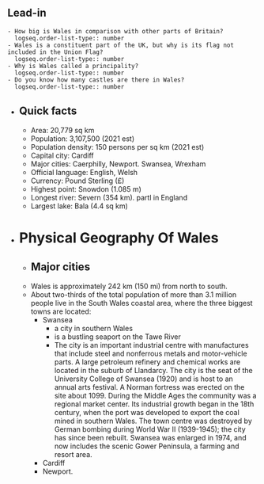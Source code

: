 ## Lead-in
	- How big is Wales in comparison with other parts of Britain?
	  logseq.order-list-type:: number
	- Wales is a constituent part of the UK, but why is its flag not included in the Union Flag?
	  logseq.order-list-type:: number
	- Why is Wales called a principality?
	  logseq.order-list-type:: number
	- Do you know how many castles are there in Wales?
	  logseq.order-list-type:: number
- ## Quick facts
	- Area: 20,779 sq km
	- Population: 3,107,500 (2021 est)
	- Population density: 150 persons per sq km (2021 est)
	- Capital city: Cardiff
	- Major cities: Caerphilly, Newport. Swansea, Wrexham
	- Official language: English, Welsh
	- Currency: Pound Sterling (£)
	- Highest point: Snowdon (1.085 m)
	- Longest river: Severn (354 km). partl in England
	- Largest lake: Bala (4.4 sq km)
- # Physical Geography Of Wales
	- ## Major cities
	- Wales is approximately 242 km (150 mi) from north to south.
	- About two-thirds of the total population of more than 3.1 million people live in the South Wales coastal area, where the three biggest towns are located:
		- Swansea
			- a city in southern Wales
			- is a bustling seaport on the Tawe River
			- The city is an important industrial centre with manufactures that include steel and nonferrous metals and motor-vehicle parts. A large petroleum refinery and chemical works are located in the suburb of Llandarcy. The city is the seat of the University College of Swansea (1920) and is host to an annual arts festival. A Norman fortress was erected on the site about 1099. During the Middle Ages the community was a regional market center. Its industrial growth began in the 18th century, when the port was developed to export the coal mined in southern Wales. The town centre was destroyed by German bombing during World War II (1939-1945); the city has since been rebuilt. Swansea was enlarged in 1974, and now includes the scenic Gower Peninsula, a farming and resort area.
		- Cardiff
		- Newport.